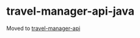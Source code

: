 # travel-manager-api-java

Moved to [travel-manager-api](https://github.com/juakacc/travel-manager-api)
